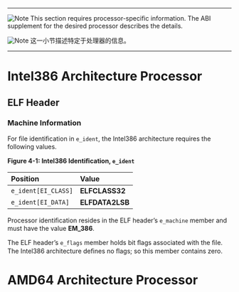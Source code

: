 ***
![Note](http://www.sco.com/developers/gabi/latest/warning.gif) This section requires processor-specific information. The ABI supplement for the desired processor describes the details.

![Note](http://www.sco.com/developers/gabi/latest/warning.gif) 这一小节描述特定于处理器的信息。
***

# Intel386 Architecture Processor 
## ELF Header
### Machine Information

For ﬁle identiﬁcation in `e_ident`, the Intel386 architecture requires the following values.

**Figure 4-1:  Intel386 Identiﬁcation, `e_ident`**

**Position**|  **Value**
|:-|:-|
`e_ident[EI_CLASS]` |**ELFCLASS32**
`e_ident[EI_DATA]`| **ELFDATA2LSB**

Processor identiﬁcation resides in the ELF header’s `e_machine` member and must have the value **EM_386**.

The ELF header’s `e_flags` member holds bit ﬂags associated with the ﬁle.  The Intel386 architecture deﬁnes no ﬂags; so this member contains zero.

# AMD64 Architecture Processor

